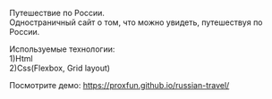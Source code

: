 Путешествие по России.\
Одностраничный сайт о том, что можно увидеть, путешествуя по России.

Используемые технологии:\
1)Html\
2)Css(Flexbox, Grid layout)

Посмотрите демо: https://proxfun.github.io/russian-travel/
